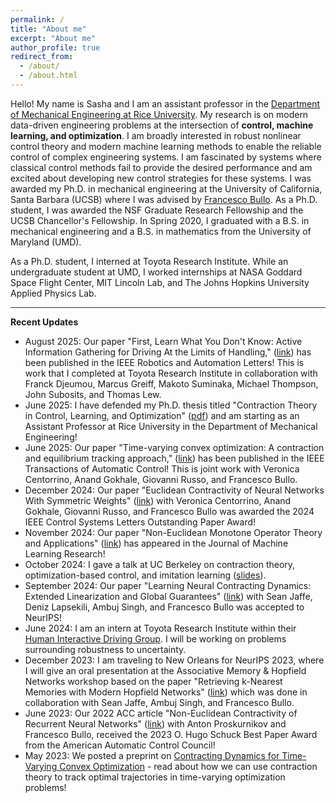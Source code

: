 ```yaml
---
permalink: /
title: "About me"
excerpt: "About me"
author_profile: true
redirect_from: 
  - /about/
  - /about.html
---
```


Hello! My name is Sasha and I am an assistant professor in the [Department of Mechanical Engineering at Rice University](https://mech.rice.edu/). My research is on modern data-driven engineering problems at the intersection of <b>control, machine learning, and optimization</b>. I am broadly interested in robust nonlinear control theory and modern machine learning methods to enable the reliable control of complex engineering systems. I am fascinated by systems where classical control methods fail to provide the desired performance and am excited about developing new control strategies for these systems. I was awarded my Ph.D. in mechanical engineering at the University of California, Santa Barbara (UCSB) where I was advised by [Francesco Bullo](http://motion.me.ucsb.edu/). As a Ph.D. student, I was awarded the NSF Graduate Research Fellowship and the UCSB Chancellor's Fellowship. In Spring 2020, I graduated with a B.S. in mechanical engineering and a B.S. in mathematics from the University of Maryland (UMD). 

As a Ph.D. student, I interned at Toyota Research Institute. While an undergraduate student at UMD, I worked internships at NASA Goddard Space Flight Center, MIT Lincoln Lab, and The Johns Hopkins University Applied Physics Lab. 

<hr style="width:100%;text-align:left;margin-left:0;height:1px;border:none;color:#333;background-color:#333;">

<b>Recent Updates</b>

* August 2025: Our paper "First, Learn What You Don't Know: Active Information Gathering for Driving At the Limits of Handling," ([link](https://ieeexplore.ieee.org/document/11146591)) has been published in the IEEE Robotics and Automation Letters! This is work that I completed at Toyota Research Institute in collaboration with Franck Djeumou, Marcus Greiff, Makoto Suminaka, Michael Thompson, John Subosits, and Thomas Lew.
* June 2025: I have defended my Ph.D. thesis titled "Contraction Theory in Control, Learning, and Optimization" ([pdf](https://motion.me.ucsb.edu/pdf/phd-ad-jun25.pdf)) and am starting as an Assistant Professor at Rice University in the Department of Mechanical Engineering!
* June 2025: Our paper "Time-varying convex optimization: A contraction and equilibrium tracking approach," ([link](https://ieeexplore.ieee.org/document/11021386)) has been published in the IEEE Transactions of Automatic Control! This is joint work with Veronica Centorrino, Anand Gokhale, Giovanni Russo, and Francesco Bullo.
* December 2024: Our paper "Euclidean Contractivity of Neural Networks With Symmetric Weights" ([link](https://ieeexplore.ieee.org/abstract/document/10130086)) with Veronica Centorrino, Anand Gokhale, Giovanni Russo, and Francesco Bullo was awarded the 2024 IEEE Control Systems Letters Outstanding Paper Award!
* November 2024: Our paper "Non-Euclidean Monotone Operator Theory and Applications" ([link](https://jmlr.org/papers/v25/23-0805.html)) has appeared in the Journal of Machine Learning Research!
* October 2024: I gave a talk at UC Berkeley on contraction theory, optimization-based control, and imitation learning ([slides](https://davydovalexander.github.io/files/UCBerkeley-18oct24.pdf)).
* September 2024: Our paper "Learning Neural Contracting Dynamics: Extended Linearization and Global Guarantees" ([link](https://arxiv.org/abs/2402.08090)) with Sean Jaffe, Deniz Lapsekili, Ambuj Singh, and Francesco Bullo was accepted to NeurIPS!
* June 2024: I am an intern at Toyota Research Institute within their [Human Interactive Driving Group](https://www.tri.global/our-work/human-interactive-driving). I will be working on problems surrounding robustness to uncertainty.
* December 2023: I am traveling to New Orleans for NeurIPS 2023, where I will give an oral presentation at the Associative Memory & Hopfield Networks workshop based on the paper "Retrieving k-Nearest Memories with Modern Hopfield Networks" ([link](https://openreview.net/forum?id=bNBMnQXRJU)) which was done in collaboration with Sean Jaffe, Ambuj Singh, and Francesco Bullo.
* June 2023: Our 2022 ACC article "Non-Euclidean Contractivity of Recurrent Neural Networks" ([link](https://ieeexplore.ieee.org/abstract/document/9867357)) with Anton Proskurnikov and Francesco Bullo, received the 2023 O. Hugo Schuck Best Paper Award from the American Automatic Control Council!
* May 2023: We posted a preprint on [Contracting Dynamics for Time-Varying Convex Optimization](https://arxiv.org/abs/2305.15595) - read about how we can use contraction theory to track optimal trajectories in time-varying optimization problems!
